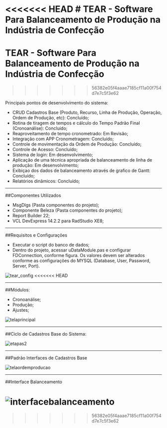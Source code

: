 <<<<<<< HEAD
﻿# TEAR - Software Para Balanceamento de Produção na Indústria de Confecção
=======
# TEAR - Software Para Balanceamento de Produção na Indústria de Confecção
>>>>>>> 56382e05f4aaae7185cf11a00f754d7e7c5f3e62

Principais pontos de desenvolvimento do sistema:
* CRUD Cadastros Base (Produto, Recurso, Linha de Produção, Operação, Ordem de Produção, etc): Concluído;
* Rotina de tiragem de tempos e cálculo do Tempo Padrão Final (Cronoanálise): Concluído;
* Reaproveitamento de tempo cronometrado: Em Revisão;
* Integração com APP Cronometragem: Concluído;
* Controle de movimentação da Ordem de Produção: Concluído;
* Controle de Acesso: Concluído;
* Sistema de login: Em desenvolvimento;
* Aplicação de uma técnica apropriada de balanceamento de linha de produção: Em desenvolvimento;
* Exibiçao dos dados de balanceamento através de grafico de Gantt: Concluído; 
* Relatórios dinâmicos: Concluído;

_____________________________________________________________________________

##Componentes Utilizados
* MsgDlgs (Pasta componentes do projeto);
* Componente Beleza (Pasta componentes do projeto);
* Report Builder 22;
* VCL DevExpress 14.2.2 para RadStudio XE8;

_____________________________________________________________________________

##Requisitos e Configurações
* Executar o script do banco de dados;
* Dentro do projeto, acessar uDataModule.pas e configurar FDConnection, conforme figura. Os valores devem ser alterados conforme as configurações do MYSQL (Database, User, Password,  Server, Port).

![tear_config](https://cloud.githubusercontent.com/assets/6893004/21574888/ba15b3e2-cee2-11e6-8f2e-f4a24bf7cee8.png)
<<<<<<< HEAD

_____________________________________________________________________________

##Módulos: 
* Cronoanálise; 
* Produção; 
* Ajustes;


![telaprincipal](https://cloud.githubusercontent.com/assets/6893004/21729935/752f71da-d434-11e6-9ad4-491efbeabdd1.png)

_____________________________________________________________________________

##Ciclo de Cadastros Base do Sistema: 

![etapas2](https://cloud.githubusercontent.com/assets/6893004/21731301/d39854ac-d43a-11e6-8bcd-70b115313662.png)

_____________________________________________________________________________

##Padrão Interfaces de Cadastros Base

![telaordemproducao](https://cloud.githubusercontent.com/assets/6893004/21730731/36ba94c6-d438-11e6-8273-db850e38e825.png)

_____________________________________________________________________________

##Interface Balanceamento

![interfacebalanceamento](https://cloud.githubusercontent.com/assets/6893004/21731048/97df290a-d439-11e6-9b4e-d476fec97dad.png)
=======
>>>>>>> 56382e05f4aaae7185cf11a00f754d7e7c5f3e62
